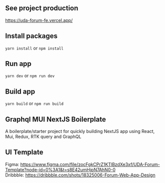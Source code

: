 ## See project production
https://uda-forum-fe.vercel.app/

## Install packages
``yarn install`` or ```npm install```

## Run app
```yarn dev``` or ```npm run dev```

## Build app
```yarn build``` or ```npm run build```

## Graphql MUI NextJS Boilerplate
A boilerplate/starter project for quickly building NextJS app using React, Mui, Redux, RTK query and GraphQL

## UI Template
Figma: https://www.figma.com/file/zocFgkCPrZ1KTlBzdXe3xf/UDA-Forum-Template?node-id=0%3A1&t=s8E42umHjpN7AhN0-0<br/>
Dribbble: https://dribbble.com/shots/18325006-Forum-Web-App-Design
